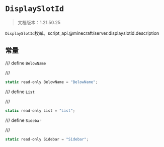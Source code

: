 # `DisplaySlotId`

> 文档版本：1.21.50.25

`DisplaySlotId`枚举。script_api.@minecraft/server.displayslotid.description

## 常量

/// define
`BelowName`


///

```js
static read-only BelowName = "BelowName";
```


/// define
`List`


///

```js
static read-only List = "List";
```


/// define
`Sidebar`


///

```js
static read-only Sidebar = "Sidebar";
```

